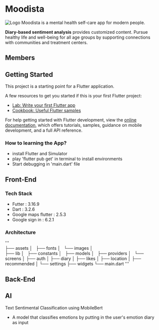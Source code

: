 # Moodista
![Logo]('assets/images/loading_logo.png')
Moodista is a mental health self-care app for modern people.

 **Diary-based sentiment analysis** provides customized content.
Pursue healthy life and well-being for all age groups by supporting connections with communities and treatment centers.

## Members

## Getting Started

This project is a starting point for a Flutter application.

A few resources to get you started if this is your first Flutter project:

- [Lab: Write your first Flutter app](https://docs.flutter.dev/get-started/codelab)
- [Cookbook: Useful Flutter samples](https://docs.flutter.dev/cookbook)

For help getting started with Flutter development, view the
[online documentation](https://docs.flutter.dev/), which offers tutorials,
samples, guidance on mobile development, and a full API reference.

### How to learning the App?
- install Flutter and Simulator
- play 'flutter pub get' in terminal to install environments
- Start debugging in 'main.dart' file

## Front-End
### Tech Stack
- Futter : 3.16.9
- Dart : 3.2.6
- Google maps flutter : 2.5.3
- Google sign in : 6.2.1

### Architecture
'''    
    ├── assets
    │   ├── fonts
    │   └── images
    │       
    ├── lib
    │   ├── constants
    │   ├── models
    │   ├── providers
    │   └── screens
    │           ├── auth
    │           ├── diary
    │           ├── likes
    │           ├── location
    │           ├── recommended 
    │           └── settings
    ├── widgets
    └── main.dart
'''


    



## Back-End

## AI

Text Sentimental Classification using MobileBert

- A model that classifies emotions by putting in the user's emotion diary as input
